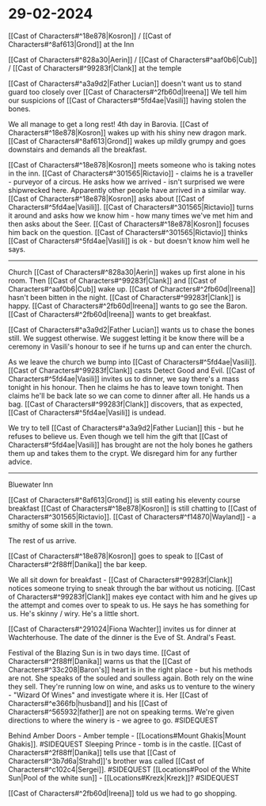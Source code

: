 # 29-02-2024
[[Cast of Characters#^18e878|Kosron]] / [[Cast of Characters#^8af613|Grond]] at the Inn

[[Cast of Characters#^828a30|Aerin]] / [[Cast of Characters#^aaf0b6|Cub]] / [[Cast of Characters#^99283f|Clank]] at the temple

[[Cast of Characters#^a3a9d2|Father Lucian]] doesn't want us to stand guard too closely over [[Cast of Characters#^2fb60d|Ireena]]
We tell him our suspicions of [[Cast of Characters#^5fd4ae|Vasili]] having stolen the bones.

We all manage to get a long rest!
4th day in Barovia.
[[Cast of Characters#^18e878|Kosron]] wakes up with his shiny new dragon mark.
[[Cast of Characters#^8af613|Grond]] wakes up mildly grumpy and goes downstairs and demands all the breakfast.

[[Cast of Characters#^18e878|Kosron]] meets someone who is taking notes in the inn.
[[Cast of Characters#^301565|Rictavio]] - claims he is a traveller - purveyor of a circus.
He asks how we arrived - isn't surprised we were shipwrecked here. Apparently other people
have arrived in a similar way.
[[Cast of Characters#^18e878|Kosron]] asks about [[Cast of Characters#^5fd4ae|Vasili]].
[[Cast of Characters#^301565|Rictavio]] turns it around and asks how we know him - how many times we've met him
and then asks about the Seer.
[[Cast of Characters#^18e878|Kosron]] focuses him back on the question.
[[Cast of Characters#^301565|Rictavio]] thinks [[Cast of Characters#^5fd4ae|Vasili]] is ok - but doesn't know him well he says.

---
Church
[[Cast of Characters#^828a30|Aerin]] wakes up first alone in his room.
Then [[Cast of Characters#^99283f|Clank]] and [[Cast of Characters#^aaf0b6|Cub]] wake up.
[[Cast of Characters#^2fb60d|Ireena]] hasn't been bitten in the night. [[Cast of Characters#^99283f|Clank]] is happy.
[[Cast of Characters#^2fb60d|Ireena]] wants to go see the Baron.
[[Cast of Characters#^2fb60d|Ireena]] wants to get breakfast.

[[Cast of Characters#^a3a9d2|Father Lucian]] wants us to chase the bones still.
We suggest otherwise.
We suggest letting it be know there will be a ceremony in Vasili's honour to see if he turns up and can enter the church.

As we leave the church we bump into [[Cast of Characters#^5fd4ae|Vasili]].
[[Cast of Characters#^99283f|Clank]] casts Detect Good and Evil.
[[Cast of Characters#^5fd4ae|Vasili]] invites us to dinner, we say there's a mass tonight in his honour.
Then he claims he has to leave town tonight. Then claims he'll be back late so we can come to dinner after all.
He hands us a bag.
[[Cast of Characters#^99283f|Clank]] discovers, that as expected, [[Cast of Characters#^5fd4ae|Vasili]] is undead.

We try to tell [[Cast of Characters#^a3a9d2|Father Lucian]] this - but he refuses to believe us.
Even though we tell him the gift that [[Cast of Characters#^5fd4ae|Vasili]] has brought are not the holy bones he gathers them up and takes them to the crypt.
We disregard him for any further advice.

---
Bluewater Inn

[[Cast of Characters#^8af613|Grond]] is still eating his eleventy course breakfast
[[Cast of Characters#^18e878|Kosron]] is still chatting to [[Cast of Characters#^301565|Rictavio]].
[[Cast of Characters#^f14870|Wayland]] - a smithy of some skill in the town.

The rest of us arrive.

[[Cast of Characters#^18e878|Kosron]] goes to speak to [[Cast of Characters#^2f88ff|Danika]] the bar keep.

We all sit down for breakfast - [[Cast of Characters#^99283f|Clank]] notices someone trying to sneak through the bar without
us noticing. [[Cast of Characters#^99283f|Clank]] makes eye contact with him and he gives up the attempt and comes
over to speak to us. He says he has something for us. He's skinny / wiry. He's a little short.

[[Cast of Characters#^291024|Fiona Wachter]] invites us for dinner at Wachterhouse.
The date of the dinner is the Eve of St. Andral's Feast.

Festival of the Blazing Sun is in two days time.
[[Cast of Characters#^2f88ff|Danika]] warns us that the [[Cast of Characters#^33c208|Baron's]]  heart is in the right place - but his methods are not.
She speaks of the souled and soulless again. Both rely on the wine they sell.
They're running low on wine, and asks us to venture to the winery - "Wizard Of Wines"
and investigate where it is. Her [[Cast of Characters#^e366fb|husband]] and his [[Cast of Characters#^565932|father]] are not on speaking terms.
We're given directions to where the winery is - we agree to go. #SIDEQUEST 

Behind Amber Doors - Amber temple - [[Locations#Mount Ghakis|Mount Ghakis]]. #SIDEQUEST
Sleeping Prince - tomb is in the castle. [[Cast of Characters#^2f88ff|Danika]] tells use that [[Cast of Characters#^3b7d6a|Strahd]]'s brother was called [[Cast of Characters#^c102c4|Sergei]]. #SIDEQUEST
[[Locations#Pool of the White Sun|Pool of the white sun]] - [[Locations#Krezk|Krezk]]? #SIDEQUEST

[[Cast of Characters#^2fb60d|Ireena]] told us we had to go shopping.




